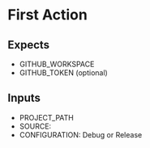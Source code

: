 # First Action

## Expects
* GITHUB_WORKSPACE
* GITHUB_TOKEN (optional)

## Inputs
* PROJECT_PATH
* SOURCE: 
* CONFIGURATION: Debug or Release